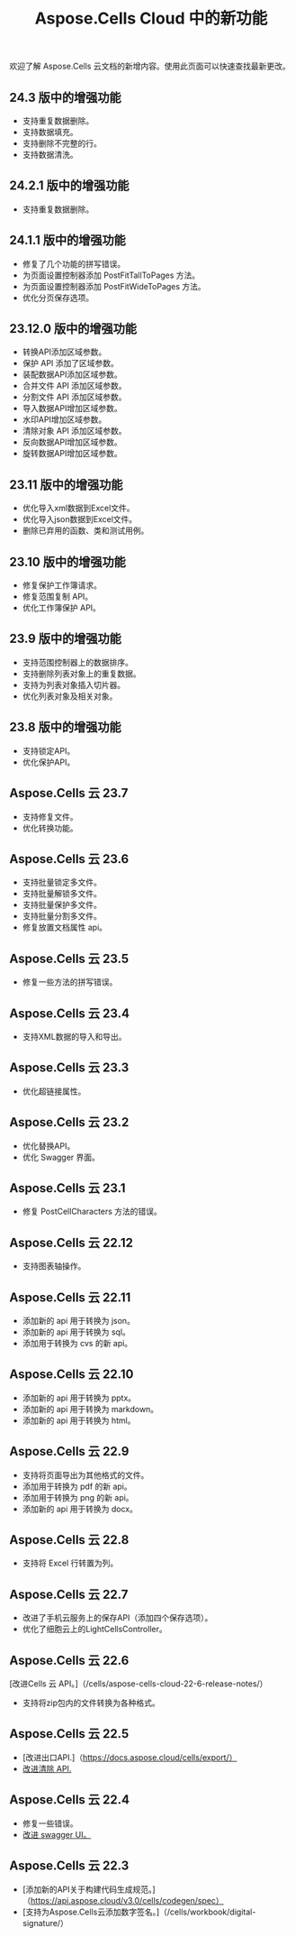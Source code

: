 ﻿---
title: Aspose.Cells Cloud 中的新功能
second_title: Aspose.Cells Cloud Documen
linktitle: 有什么
type: docs
weight: 5
url: /zh/what-s-new-in-aspose-cells-cloud/
keywords: What's new in aspose cells cloud. Office Excel 2013,  Office Excel 2016,  Office Excel 2019，office Excel 365
description: 本页介绍了最近版本中引入的最有趣的新 Aspose.Cells 云功能
kwords: Excel、Office 云、REST API、电子表格、PDF、CSV、Json、Markdwon、Aspose.Cells 云中的新功能
---
欢迎了解 Aspose.Cells 云文档的新增内容。使用此页面可以快速查找最新更改。

## 24.3 版中的增强功能

- 支持重复数据删除。
- 支持数据填充。
- 支持删除不完整的行。
- 支持数据清洗。

## 24.2.1 版中的增强功能

- 支持重复数据删除。

## 24.1.1 版中的增强功能

- 修复了几个功能的拼写错误。
- 为页面设置控制器添加 PostFitTallToPages 方法。
- 为页面设置控制器添加 PostFitWideToPages 方法。
- 优化分页保存选项。

## 23.12.0 版中的增强功能

- 转换API添加区域参数。
- 保护 API 添加了区域参数。
- 装配数据API添加区域参数。
- 合并文件 API 添加区域参数。
- 分割文件 API 添加区域参数。
- 导入数据API增加区域参数。
- 水印API增加区域参数。
- 清除对象 API 添加区域参数。
- 反向数据API增加区域参数。
- 旋转数据API增加区域参数。

## 23.11 版中的增强功能

- 优化导入xml数据到Excel文件。
- 优化导入json数据到Excel文件。
- 删除已弃用的函数、类和测试用例。

## 23.10 版中的增强功能

- 修复保护工作簿请求。
- 修复范围复制 API。
- 优化工作簿保护 API。

## 23.9 版中的增强功能

- 支持范围控制器上的数据排序。
- 支持删除列表对象上的重复数据。
- 支持为列表对象插入切片器。
- 优化列表对象及相关对象。

## 23.8 版中的增强功能

- 支持锁定API。
- 优化保护API。

## Aspose.Cells 云 23.7

 * 支持修复文件。
* 优化转换功能。


## Aspose.Cells 云 23.6

 * 支持批量锁定多文件。
 * 支持批量解锁多文件。
 * 支持批量保护多文件。
 * 支持批量分割多文件。
 * 修复放置文档属性 api。


## Aspose.Cells 云 23.5

 * 修复一些方法的拼写错误。


## Aspose.Cells 云 23.4

 * 支持XML数据的导入和导出。


## Aspose.Cells 云 23.3

 * 优化超链接属性。


## Aspose.Cells 云 23.2

 * 优化替换API。
* 优化 Swagger 界面。




## Aspose.Cells 云 23.1

 * 修复 PostCellCharacters 方法的错误。



## Aspose.Cells 云 22.12

 * 支持图表轴操作。


## Aspose.Cells 云 22.11

 * 添加新的 api 用于转换为 json。
 * 添加新的 api 用于转换为 sql。
 * 添加用于转换为 cvs 的新 api。


## Aspose.Cells 云 22.10

 * 添加新的 api 用于转换为 pptx。
 * 添加新的 api 用于转换为 markdown。
 * 添加新的 api 用于转换为 html。

## Aspose.Cells 云 22.9

 * 支持将页面导出为其他格式的文件。
 * 添加用于转换为 pdf 的新 api。
 * 添加用于转换为 png 的新 api。
 * 添加新的 api 用于转换为 docx。

## Aspose.Cells 云 22.8

* 支持将 Excel 行转置为列。

## Aspose.Cells 云 22.7

* 改进了手机云服务上的保存API（添加四个保存选项）。
* 优化了细胞云上的LightCellsController。

## Aspose.Cells 云 22.6

[改进Cells 云 API。]（/cells/aspose-cells-cloud-22-6-release-notes/）
* 支持将zip包内的文件转换为各种格式。

## Aspose.Cells 云 22.5

* [改进出口API.]（https://docs.aspose.cloud/cells/export/）
* [改进清除 API.](https://docs.aspose.cloud/cells/clear/)

## Aspose.Cells 云 22.4

* 修复一些错误。
* [改进 swagger UI。](https://apireference.aspose.cloud/cells/)

## Aspose.Cells 云 22.3

* [添加新的API关于构建代码生成规范。]（https://api.aspose.cloud/v3.0/cells/codegen/spec）
* [支持为Aspose.Cells云添加数字签名。]（/cells/workbook/digital-signature/）


